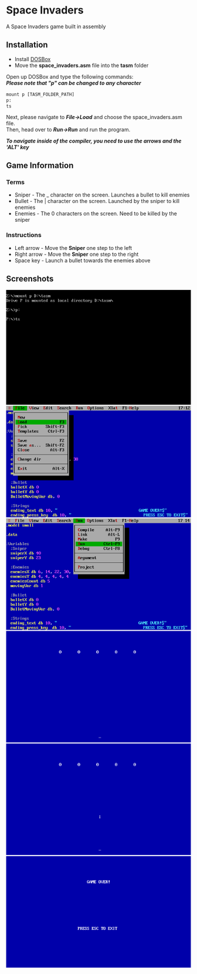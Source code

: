 # Space Invaders
A Space Invaders game built in assembly

## Installation
- Install [DOSBox](https://www.dosbox.com/download.php?main=1)
- Move the **space_invaders.asm** file into the **tasm** folder

Open up DOSBox and type the following commands:  
**_Please note that "p" can be changed to any character_**  
```
mount p [TASM_FOLDER_PATH]
p:  
ts  
```
Next, please navigate to ***File->Load*** and choose the space_invaders.asm file.  
Then, head over to ***Run->Run*** and run the program.  

**_To navigate inside of the compiler, you need to use the arrows and the 'ALT' key_**  

## Game Information
### Terms
- Sniper - The _ character on the screen. Launches a bullet to kill enemies
- Bullet - The | character on the screen. Launched by the sniper to kill enemies
- Enemies - The 0 characters on the screen. Need to be killed by the sniper

### Instructions
- Left arrow - Move the **Sniper** one step to the left
- Right arrow - Move the **Sniper** one step to the right
- Space key - Launch a bullet towards the enemies above

## Screenshots
![DOSBox](./screenshots/DOSBox_setup.png)
![TASMLoad](./screenshots/TASM_load.png)
![TASMRun](./screenshots/TASM_run.png)
![GameScreen](./screenshots/game_screen.png)
![ShootingScreen](./screenshots/shooting_screen.png)
![GameOver](./screenshots/game_over.png)
